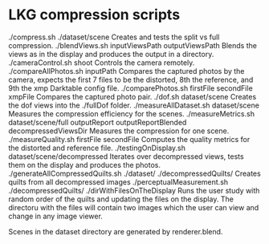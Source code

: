 # LKG compression scripts
./compress.sh ./dataset/scene 
Creates and tests the split vs full compression.
./blendViews.sh inputViewsPath outputViewsPath
Blends the views as in the display and produces the output in a directory.
./cameraControl.sh shoot
Controls the camera remotely.
./compareAllPhotos.sh inputPath
Compares the captured photos by the camera, expects the first 7 files to be the distorted, 8th the reference, and 9th the xmp Darktable config file.
./comparePhotos.sh firstFile secondFile xmpFile
Compares the captured photo pair.
./dof.sh dataset/scene
Creates the dof views into the ./fullDof folder.
./measureAllDataset.sh dataset/scene
Measures the compression efficiency for the scenes.
./measureMetrics.sh dataset/scene/full outputReport outputReportBlended decompressedViewsDir
Measures the compression for one scene.
./measureQuality.sh firstFile secondFile
Computes the quality metrics for the distorted and reference file.
./testingOnDisplay.sh dataset/scene/decompressed
Iterates over decompressed views, tests them on the display and produces the photos.
./generateAllCompressedQuilts.sh ./dataset/ ./decompressedQuilts/
Creates quilts from all decompressed images
./perceptualMeasurement.sh ./decompressedQuilts/ ./dirWithFilesOnTheDisplay
Runs the user study with random order of the quilts and updating the files on the display. The directoru with the files will contain two images which the user can view and change in any image viewer.

Scenes in the dataset directory are generated by renderer.blend.
